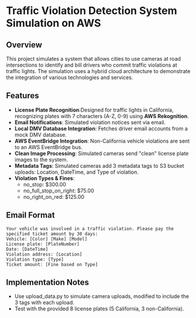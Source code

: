# Traffic Violation Detection System Simulation on AWS
## Overview
This project simulates a system that allows cities to use cameras at road intersections to identify and bill drivers who commit traffic violations at traffic lights. 
The simulation uses a hybrid cloud architecture to demonstrate the integration of various technologies and services.
## Features
- **License Plate Recognition**:Designed for traffic lights in California, recognizing plates with 7 characters (A-Z, 0-9) using **AWS Rekognition**.
- **Email Notifications**: Simulated violation notices sent via email.
- **Local DMV Database Integration**: Fetches driver email accounts from a mock DMV database.
- **AWS EventBridge Integration**: Non-California vehicle violations are sent to an AWS EventBridge bus.
- **Clean Image Processing**: Simulated cameras send "clean" license plate images to the system.
- **Metadata Tags**: Simulated cameras add 3 metadata tags to S3 bucket uploads: Location, DateTime, and Type of violation.
- **Violation Types & Fines**:
  - no_stop: $300.00
  - no_full_stop_on_right: $75.00
  - no_right_on_red: $125.00
## Email Format
```
Your vehicle was involved in a traffic violation. Please pay the specified ticket amount by 30 days:
Vehicle: [Color] [Make] [Model]
License plate: [PlateNumber]
Date: [DateTime]
Violation address: [Location]
Violation type: [Type]
Ticket amount: [Fine based on Type]
```

## Implementation Notes
- Use upload_data.py to simulate camera uploads, modified to include the 3 tags with each upload.
- Test with the provided 8 license plates (5 California, 3 non-California).
